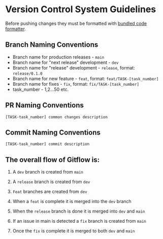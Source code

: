 # Version Control System Guidelines

Before pushing changes they must be formatted with [bundled code formatter](./formatting/.editorconfig).

## Branch Naming Conventions

- Branch name for production releases - `main`
- Branch name for "next release" development - `dev`
- Branch name for "release" development - `release`, format: `release/0.1.0`
- Branch name for new feature - `feat`, format: `feat/TASK-[task_number]`
- Branch name for fixes - `fix`, format: `fix/TASK-[task_number]`
- task_number - 1,2...50 etc.

## PR Naming Conventions

`[TASK-task_number] common changes description`

## Commit Naming Conventions

`[TASK-task_number] commit description`


## The overall flow of Gitflow is:

1. A `dev` branch is created from `main`

2. A `release` branch is created from `dev`

3. `Feat` branches are created from `dev`

4. When a `feat` is complete it is merged into the `dev` branch

5. When the `release` branch is done it is merged into `dev` and `main`

6. If an issue in main is detected a `fix` branch is created from `main`

7. Once the `fix` is complete it is merged to both `dev` and `main`
